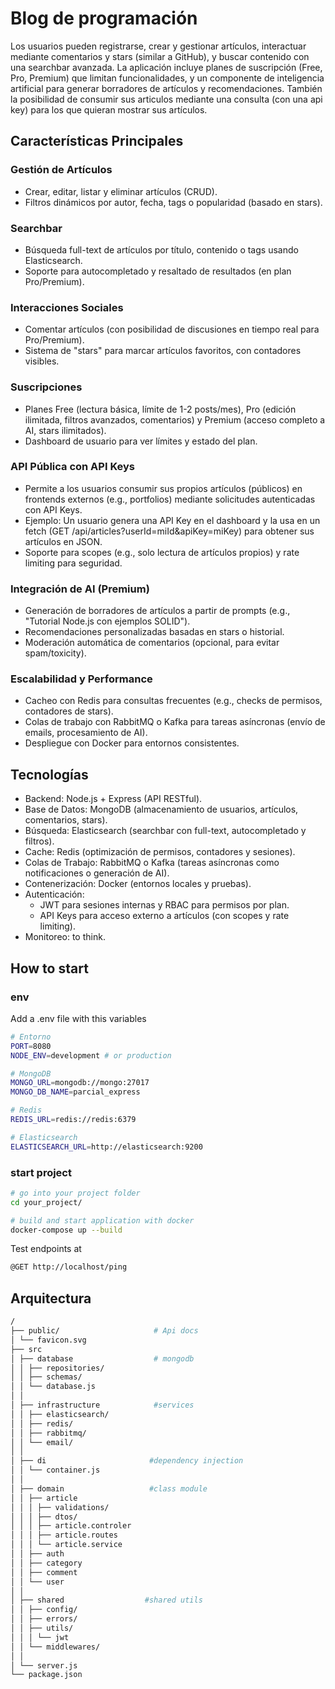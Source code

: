 # Blog de programación

Los usuarios pueden registrarse, crear y gestionar artículos, interactuar mediante comentarios y stars (similar a GitHub), y buscar contenido con una searchbar avanzada. La aplicación incluye planes de suscripción (Free, Pro, Premium) que limitan funcionalidades, y un componente de inteligencia artificial para generar borradores de artículos y recomendaciones. También la posibilidad de consumir sus articulos mediante una consulta (con una api key) para los que quieran mostrar sus artículos.

## Características Principales

### Gestión de Artículos

- Crear, editar, listar y eliminar artículos (CRUD).
- Filtros dinámicos por autor, fecha, tags o popularidad (basado en stars).

### Searchbar

- Búsqueda full-text de artículos por título, contenido o tags usando Elasticsearch.
- Soporte para autocompletado y resaltado de resultados (en plan Pro/Premium).

### Interacciones Sociales

- Comentar artículos (con posibilidad de discusiones en tiempo real para Pro/Premium).
- Sistema de "stars" para marcar artículos favoritos, con contadores visibles.

### Suscripciones

- Planes Free (lectura básica, límite de 1-2 posts/mes), Pro (edición ilimitada, filtros avanzados, comentarios) y Premium (acceso completo a AI, stars ilimitados).
- Dashboard de usuario para ver límites y estado del plan.

### API Pública con API Keys

- Permite a los usuarios consumir sus propios artículos (públicos) en frontends externos (e.g., portfolios) mediante solicitudes autenticadas con API Keys.
- Ejemplo: Un usuario genera una API Key en el dashboard y la usa en un fetch (GET /api/articles?userId=miId&apiKey=miKey) para obtener sus artículos en JSON.
- Soporte para scopes (e.g., solo lectura de artículos propios) y rate limiting para seguridad.

### Integración de AI (Premium)

- Generación de borradores de artículos a partir de prompts (e.g., "Tutorial Node.js con ejemplos SOLID").
- Recomendaciones personalizadas basadas en stars o historial.
- Moderación automática de comentarios (opcional, para evitar spam/toxicity).

### Escalabilidad y Performance

- Cacheo con Redis para consultas frecuentes (e.g., checks de permisos, contadores de stars).
- Colas de trabajo con RabbitMQ o Kafka para tareas asíncronas (envío de emails, procesamiento de AI).
- Despliegue con Docker para entornos consistentes.

## Tecnologías

- Backend: Node.js + Express (API RESTful).
- Base de Datos: MongoDB (almacenamiento de usuarios, artículos, comentarios, stars).
- Búsqueda: Elasticsearch (searchbar con full-text, autocompletado y filtros).
- Cache: Redis (optimización de permisos, contadores y sesiones).
- Colas de Trabajo: RabbitMQ o Kafka (tareas asíncronas como notificaciones o generación de AI).
- Contenerización: Docker (entornos locales y pruebas).
- Autenticación:
  - JWT para sesiones internas y RBAC para permisos por plan.
  - API Keys para acceso externo a artículos (con scopes y rate limiting).
- Monitoreo: to think.

## How to start

### env

Add a .env file with this variables

```sh
# Entorno
PORT=8080
NODE_ENV=development # or production

# MongoDB
MONGO_URL=mongodb://mongo:27017
MONGO_DB_NAME=parcial_express

# Redis
REDIS_URL=redis://redis:6379

# Elasticsearch
ELASTICSEARCH_URL=http://elasticsearch:9200
```

### start project

```sh
# go into your project folder
cd your_project/

# build and start application with docker
docker-compose up --build
```

Test endpoints at

```sh
@GET http://localhost/ping
```

## Arquitectura

```sh
/
├── public/                     # Api docs
│ └── favicon.svg
├── src
│ ├── database                  # mongodb
│ │ ├── repositories/
│ │ ├── schemas/
│ │ └── database.js
│ │
│ ├── infrastructure            #services
│ │ ├── elasticsearch/
│ │ ├── redis/
│ │ ├── rabbitmq/
│ │ └── email/
│ │
│ ├── di                       #dependency injection
│ │ └── container.js
│ │
│ ├── domain                   #class module
│ │ ├── article
│ │ │ ├── validations/
│ │ │ ├── dtos/
│ │ │ ├── article.controler
│ │ │ ├── article.routes
│ │ │ └── article.service
│ │ ├── auth
│ │ ├── category
│ │ ├── comment
│ │ └── user
│ │
│ ├── shared                  #shared utils
│ │ ├── config/
│ │ ├── errors/
│ │ ├── utils/
│ │ │ └── jwt
│ │ └── middlewares/
│ │
│ └── server.js
└── package.json

```
